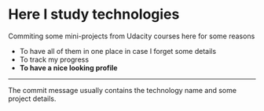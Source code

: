 # Here I study technologies
Commiting some mini-projects from Udacity courses here for some reasons
- To have all of them in one place in case I forget some details
- To track my progress
- **To have a nice looking profile**

---
The commit message usually contains the technology name and some project details.
